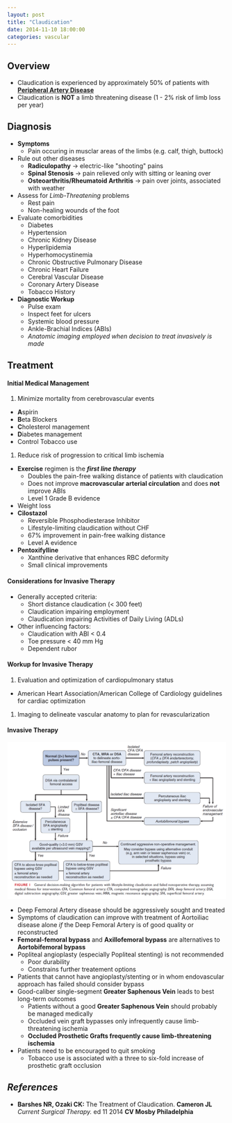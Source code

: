 ```yaml
---
layout: post
title: "Claudication"
date: 2014-11-10 18:00:00
categories: vascular
---
```


## Overview

* Claudication is experienced by approximately 50% of patients with **[Peripheral Artery Disease]()**
* Claudication is **NOT** a limb threatening disease (1 - 2% risk of limb loss per year)

## Diagnosis

* **Symptoms**
  * Pain occuring in musclar areas of the limbs (e.g. calf, thigh, buttock)
* Rule out other diseases
  * **Radiculopathy** &#8594; electric-like "shooting" pains
  * **Spinal Stenosis** &#8594; pain relieved only with sitting or leaning over
  * **Osteoarthritis/Rheumatoid Arthritis** &#8594; pain over joints, associated with weather
* Assess for *Limb-Threatening* problems
  * Rest pain
  * Non-healing wounds of the foot
* Evaluate comorbidities
  * Diabetes
  * Hypertension
  * Chronic Kidney Disease
  * Hyperlipidemia
  * Hyperhomocystinemia
  * Chronic Obstructive Pulmonary Disease
  * Chronic Heart Failure
  * Cerebral Vascular Disease
  * Coronary Artery Disease
  * Tobacco History
* **Diagnostic Workup**
  * Pulse exam
  * Inspect feet for ulcers
  * Systemic blood pressure
  * Ankle-Brachial Indices (ABIs)
  * *Anatomic imaging employed when decision to treat invasively is made*

## Treatment

#### Initial Medical Management

1. Minimize mortality from cerebrovascular events
  * **A**spirin
  * **B**eta Blockers
  * **C**holesterol management
  * **D**iabetes management
  * Control Tobacco use
1. Reduce risk of progression to critical limb ischemia
  * **Exercise** regimen is the ***first line therapy***
    * Doubles the pain-free walking distance of patients with claudication
    * Does not improve **macrovascular arterial circulation** and does **not** improve ABIs
    * Level 1 Grade B evidence
  * Weight loss
  * **Cilostazol**
    * Reversible Phosphodiesterase Inhibitor
    * Lifestyle-limiting claudication without CHF
    * 67% improvement in pain-free walking distance
    * Level A evidence
  * **Pentoxifylline**
    * Xanthine derivative that enhances RBC deformity
    * Small clinical improvements

#### Considerations for Invasive Therapy

* Generally accepted criteria:
  * Short distance claudication (&lt; 300 feet)
  * Claudication impairing employment
  * Claudication impairing Activities of Daily Living (ADLs)
* Other influencing factors:
  * Claudication with ABI &lt; 0.4
  * Toe pressure &lt; 40 mm Hg
  * Dependent rubor

#### Workup for Invasive Therapy

1. Evaluation and optimization of cardiopulmonary status
  * American Heart Association/American College of Cardiology guidelines for cardiac optimization
1. Imaging to delineate vascular anatomy to plan for revascularization

#### Invasive Therapy

<img src="/assets/2014-11-10-claudication/claudication_treatment.png" alt="claudication-algorithm" class="center">

* Deep Femoral Artery disease should be aggressively sought and treated
* Symptoms of claudication can improve with treatment of Aortoiliac disease alone *if* the Deep Femoral Artery is of good quality or reconstructed
* **Femoral-femoral bypass** and **Axillofemoral bypass** are alternatives to **Aortobifemoral bypass**
* Popliteal angioplasty (especially Popliteal stenting) is not recommended
  * Poor durability
  * Constrains further treatement options
* Patients that cannot have angioplasty/stenting or in whom endovascular approach has failed should consider bypass
* Good-caliber single-segment **Greater Saphenous Vein** leads to best long-term outcomes
  * Patients without a good **Greater Saphenous Vein** should probably be managed medically
  * Occluded vein graft bypasses only infrequently cause limb-threatening ischemia
  * **Occluded Prosthetic Grafts frequently cause limb-threatening ischemia**
* Patients need to be encouraged to quit smoking
  * Tobacco use is associated with a three to six-fold increase of prosthetic graft occlusion

## *References*
* **Barshes NR, Ozaki CK:** The Treatment of Claudication. **Cameron JL** *Current Surgical Therapy.* ed 11 2014 **CV Mosby Philadelphia**
